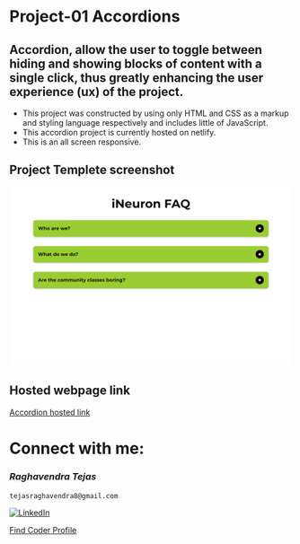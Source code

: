 # Project-01 Accordions

## Accordion, allow the user to toggle between hiding and showing blocks of content with a single click, thus greatly enhancing the user experience (ux) of the project.

- This project was constructed by using only HTML and CSS as a markup and styling language respectively and includes little of JavaScript.
- This accordion project is currently hosted on netlify.
- This is an all screen responsive.

## Project Templete screenshot

![Webpage template](https://github.com/raghavendra-tejas/JavaScript-Projects/blob/main/01_Accordions/screenshot.png)

## Hosted webpage link

[Accordion hosted link](https://accordion-js-project.netlify.app/)

# Connect with me:

### _*Raghavendra Tejas*_

```shell
tejasraghavendra8@gmail.com
```

[![LinkedIn](https://img.shields.io/badge/linkedin-0077b5?style=for-the-badge&logo=linkedin&logocolor=white)](https://www.linkedin.com/in/raghavendra-tejas-348960241/)

[Find Coder Profile](https://www.findcoder.io/u/raghavendra_tejas)
